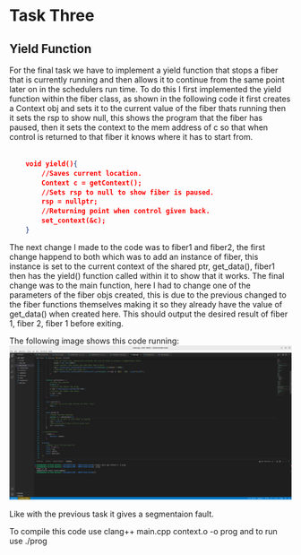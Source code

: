 # Task Three

## Yield Function

For the final task we have to implement a yield function that stops a fiber that is currently running and then allows it to continue from the same point later on in the schedulers run time.
To do this I first implemented the yield function within the fiber class, as shown in the following code it first creates a Context obj and sets it to the current value of the fiber thats running
then it sets the rsp to show null, this shows the program that the fiber has paused, then it sets the context to the mem address of c so that when control is returned to that fiber
it knows where it has to start from.
``` json

    void yield(){
        //Saves current location.
        Context c = getContext();
        //Sets rsp to null to show fiber is paused.
        rsp = nullptr;
        //Returning point when control given back.
        set_context(&c);
    }
```

The next change I made to the code was to fiber1 and fiber2, the first change happend to both which was to add an instance of fiber, this instance is set to the current context of the shared
ptr, get_data(), fiber1 then has the yield() function called within it to show that it works.
The final change was to the main function, here I had to change one of the parameters of the fiber objs created, this is due to the previous changed to the fiber functions themselves making it so
they already have the value of get_data() when created here. This should output the desired result of fiber 1, fiber 2, fiber 1 before exiting.

The following image shows this code running:
![Yield code fail](yield.png)

Like with the previous task it gives a segmentaion fault.

To compile this code use clang++ main.cpp context.o -o prog and to run use ./prog
